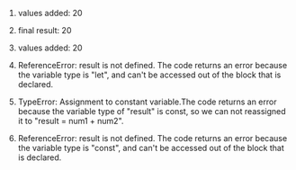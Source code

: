 1. values added:  20
2. final result:  20

3. values added:  20
4. ReferenceError: result is not defined. The code returns an error because the variable type is "let", and can't be accessed out of the block that is declared. 

5. TypeError: Assignment to constant variable.The code returns an error because the variable type of "result" is const, so we can not reassigned it to "result = num1 + num2". 
6. ReferenceError: result is not defined. The code returns an error because the variable type is "const", and can't be accessed out of the block that is declared. 
   

